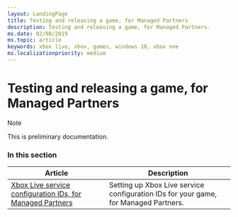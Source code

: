 ```yaml
---
layout: LandingPage
title: Testing and releasing a game, for Managed Partners
description: Testing and releasing a game, for Managed Partners.
ms.date: 02/08/2019
ms.topic: article
keywords: xbox live, xbox, games, windows 10, xbox one
ms.localizationpriority: medium
---
```


# Testing and releasing a game, for Managed Partners

> [!NOTE]
> This is preliminary documentation.


### In this section

| Article | Description |
|---------|-------------|
| [Xbox Live service configuration IDs, for Managed Partners](../../xbox-live-service-configuration.md) | Setting up Xbox Live service configuration IDs for your game, for Managed Partners. |
